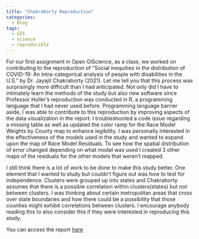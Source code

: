 ```yaml
---
title: "Chakraborty Reproduction"
categories:
  - Blog
tags:
  - GIS
  - science
  - reproducible 
---
```


For our first assignment in Open GIScience, as a class, we worked on contributing to the reproduction of “Social inequities in the distribution of COVID-19: An intra-categorical analysis of people with disabilities in the U.S.” by Dr. Jayajit Chakraborty (2021). Let me tell you that this process was surprisingly more difficult than I had anticipated. Not only did I have to intimately learn the methods of the study but also new software since Professor Holler’s reproduction was conducted in R, a programming language that I had never used before. Programming language barrier aside, I was able to contribute to this reproduction by improving aspects of the data visualization in the report. I troubleshooted a code issue regarding a missing table as well as updated the color ramp for the Race Model Weights by County map to enhance legibility. I was personally interested in the effectiveness of the models used in the study and wanted to expand upon the map of Race Model Residuals. To see how the spatial distribution of error changed depending on what model was used I created 3 other maps of the residuals for the other models that weren’t mapped. 

I still think there is a lot of work to be done to make this study better. One element that I wanted to study but couldn’t figure out was how to test for independence. Clusters were grouped up into states and Chakraborty assumes that there is a possible correlation within clusters(states) but not between clusters. I was thinking about certain metropolitan areas that cross over state boundaries and how there could be a possibility that those counties might exhibit correlations between clusters. I encourage anybody reading this to also consider this if they were interested in reproducing this study. 

You can access the report [here](https://azalecki.github.io/RPr-Chakraborty-2021)


